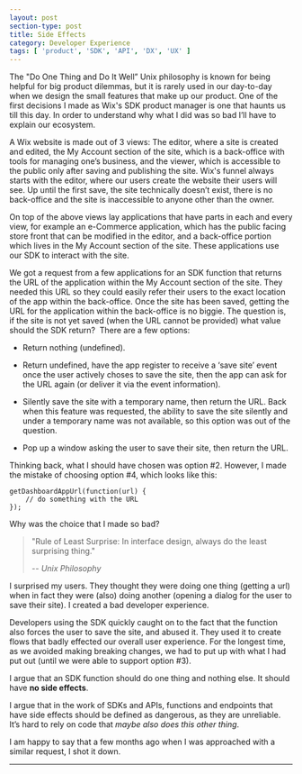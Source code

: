 ```yaml
---
layout: post
section-type: post
title: Side Effects
category: Developer Experience
tags: [ 'product', 'SDK', 'API', 'DX', 'UX' ]
---
```


The "Do One Thing and Do It Well” Unix philosophy is known for being helpful for big product dilemmas, but it is rarely used in our day-to-day when we design the small features that make up our product. 
One of the first decisions I made as Wix's SDK product manager is one that haunts us till this day. 
In order to understand why what I did was so bad I’ll have to explain our ecosystem.

A Wix website is made out of 3 views: The editor, where a site is created and edited, the My Account section of the site, which is a back-office with tools for managing one’s business, and the viewer, which is accessible to the public only after saving and publishing the site. Wix's funnel always starts with the editor, where our users create the website their users will see. Up until the first save, the site technically doesn’t exist, there is no back-office and the site is inaccessible to anyone other than the owner. 

On top of the above views lay applications that have parts in each and every view, for example an e-Commerce application, which has the public facing store front that can be modified in the editor, and a back-office portion which lives in the My Account section of the site. These applications use our SDK to interact with the site.

We got a request from a few applications for an SDK function that returns the URL of the application within the My Account section of the site. They needed this URL so they could easily refer their users to the exact location of the app within the back-office. Once the site has been saved, getting the URL for the application within the back-office is no biggie. The question is, if the site is not yet saved (when the URL cannot be provided) what value should the SDK return? 
There are a few options:

- Return nothing (undefined).

- Return undefined, have the app register to receive a ‘save site’ event once the user actively choses to save the site, then the app can ask for the URL again (or deliver it via the event information).

- Silently save the site with a temporary name, then return the URL. Back when this feature was requested, the ability to save the site silently and under a temporary name was not available, so this option was out of the question.

- Pop up a window asking the user to save their site, then return the URL.

Thinking back, what I should have chosen was option #2. However, I made the mistake of choosing option #4, which looks like this:

<pre><code>getDashboardAppUrl(function(url) {
    // do something with the URL
});
</code></pre>


Why was the choice that I made so bad?

>"Rule of Least Surprise: In interface design, always do the least surprising thing."
>
> -- <cite>Unix Philosophy</cite>

I surprised my users. They thought they were doing one thing (getting a url) when in fact they were (also) doing another (opening a dialog for the user to save their site). I created a bad developer experience.

Developers using the SDK quickly caught on to the fact that the function also forces the user to save the site, and abused it. They used it to create flows that badly effected our overall user experience. For the longest time, as we avoided making breaking changes, we had to put up with what I had put out (until we were able to support option #3).

I argue that an SDK function should do one thing and nothing else. It should have **no side effects**. 

I argue that in the work of SDKs and APIs, functions and endpoints that have side effects should be defined as dangerous, as they are unreliable. It’s hard to rely on code that _maybe also does this other thing_.


I am happy to say that a few months ago when I was approached with a similar request, I shot it down.

<hr>
